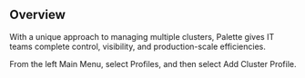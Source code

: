 ## Overview

With a unique approach to managing multiple clusters, Palette gives IT teams complete control, visibility, and production-scale efficiencies.

From the left Main Menu, select Profiles, and then select Add Cluster Profile.
